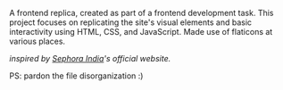 A frontend replica, created as part of a frontend development task. This project focuses on replicating the site's visual elements and basic interactivity using HTML, CSS, and JavaScript. Made use of flaticons at various places.

<i> inspired by <a href="https://sephora.in/">Sephora India</a>'s official website. </i>

PS: pardon the file disorganization :)

